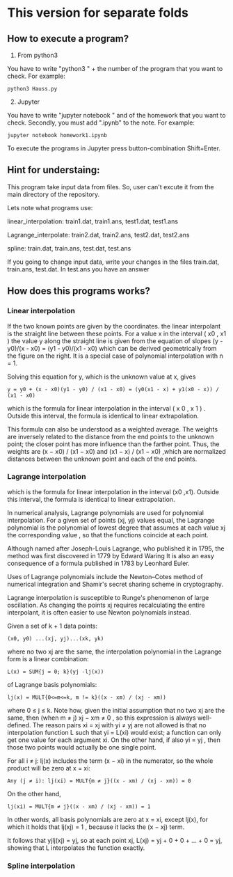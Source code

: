 # This version for separate folds
## How to execute a program?

1) From python3 

You have to write "python3 " + the number of the program that you want to check.
For example:

    python3 Hauss.py 

2) Jupyter

You have to write "jupyter notebook " and of the homework that you want to check.
Secondly, you must add ".ipynb" to the note.
For example:
  
    jupyter notebook homework1.ipynb

To execute the programs in Jupyter press button-combination Shift+Enter.

## Hint for understaing:
This program take input data from files. So, user can't excute it from the main directory of the repository.

Lets note what programs use:
  
  linear_interpolation: train1.dat, train1.ans, test1.dat, test1.ans
  
  Lagrange_interpolate: train2.dat, train2.ans, test2.dat, test2.ans
  
  spline: train.dat, train.ans, test.dat, test.ans
  
 If you going to change input data, write your changes in the files train.dat, train.ans, test.dat.
 In test.ans you have an answer

## How does this programs works?
### Linear interpolation
If the two known points are given by the coordinates.
the linear interpolant is the straight line between these points. For a value x in the interval ( x0 , x1 ) the value y along the straight line is given from the equation of slopes (y - y0)/(x - x0) = (y1 - y0)/(x1 - x0)
which can be derived geometrically from the figure on the right. It is a special case of polynomial interpolation with n = 1.

Solving this equation for y, which is the unknown value at x, gives 

    y = y0 + (x - x0)(y1 - y0) / (x1 - x0) = (y0(x1 - x) + y1(x0 - x)) / (x1 - x0)
which is the formula for linear interpolation in the interval ( x 0 , x 1 ) . 
Outside this interval, the formula is identical to linear extrapolation.

This formula can also be understood as a weighted average. The weights are inversely related to the distance from the end points to the unknown point; the closer point has more influence than the farther point. 
Thus, the weights are (x − x0) / (x1 − x0) and (x1 − x) / (x1 − x0) ,which are normalized distances between the unknown point and each of the end points.

### Lagrange interpolation
which is the formula for linear interpolation in the interval (x0 ,x1). Outside this interval, the formula is identical to linear extrapolation.

In numerical analysis, Lagrange polynomials are used for polynomial interpolation. For a given set of points (xj, yj) values equal, the Lagrange polynomial is the polynomial of lowest degree that assumes at each value xj the corresponding value , so that the functions coincide at each point.

Although named after Joseph-Louis Lagrange, who published it in 1795, the method was first discovered in 1779 by Edward Waring It is also an easy consequence of a formula published in 1783 by Leonhard Euler.

Uses of Lagrange polynomials include the Newton–Cotes method of numerical integration and Shamir's secret sharing scheme in cryptography.

Lagrange interpolation is susceptible to Runge's phenomenon of large oscillation. As changing the points xj requires recalculating the entire interpolant, it is often easier to use Newton polynomials instead.  

Given a set of k + 1 data points:

    (x0, y0) ...(xj, yj)...(xk, yk)
where no two xj are the same, the interpolation polynomial in the Lagrange form is a linear combination:

    L(x) = SUM{j = 0; k}(yj -lj(x))
of Lagrange basis polynomials:
    
    lj(x) = MULT{0<=m<=k, m != k}((x - xm) / (xj - xm))

where 0 ≤ j ≤ k. 
Note how, given the initial assumption that no two xj are the same, then (when m ≠ j) xj − xm ≠ 0 , so this expression is always well-defined. 
The reason pairs xi = xj with yi ≠ yj are not allowed is that no interpolation function L such that yi = L(xi) would exist; 
a function can only get one value for each argument xi. 
On the other hand, if also yi = yj , then those two points would actually be one single point.

For all i ≠ j: lj(x)  includes the term (x − xi) in the numerator, so the whole product will be zero at x = xi: 
        
    Any (j ≠ i): lj(xi) = MULT{m ≠ j}((x - xm) / (xj - xm)) = 0
On the other hand, 
    
    lj(xi) = MULT{m ≠ j}((x - xm) / (xj - xm)) = 1

  In other words, all basis polynomials are zero at x = xi, except lj(x), for which it holds that lj(xj) = 1 , because it lacks the (x − xj) term.

It follows that yjlj(xj) = yj, so at each point xj, L(xj) = yj + 0 + 0 + ... + 0 = yj, showing that L interpolates the function exactly. 

### Spline interpolation

